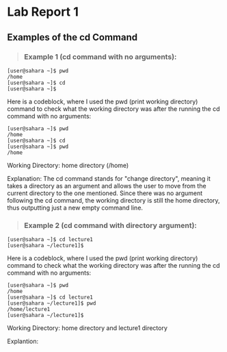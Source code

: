 # Lab Report 1
## Examples of the cd Command
> ### Example 1 (cd command with no arguments):

```
[user@sahara ~]$ pwd
/home
[user@sahara ~]$ cd
[user@sahara ~]$
```

Here is a codeblock, where I used the pwd (print working directory) command to check what the working directory was after the running the cd command with no arguments:

```
[user@sahara ~]$ pwd
/home
[user@sahara ~]$ cd
[user@sahara ~]$ pwd
/home
```

Working Directory: home directory (/home)

Explanation: The cd command stands for "change directory", meaning it takes a directory as an argument and allows the user to move from the current directory to the one mentioned. Since there was no argument following the cd command, the working directory is still the home directory, thus outputting just a new empty command line.

> ### Example 2 (cd command with directory argument):

```
[user@sahara ~]$ cd lecture1
[user@sahara ~/lecture1]$
```

Here is a codeblock, where I used the pwd (print working directory) command to check what the working directory was after the running the cd command with no arguments:

```
[user@sahara ~]$ pwd
/home
[user@sahara ~]$ cd lecture1
[user@sahara ~/lecture1]$ pwd
/home/lecture1
[user@sahara ~/lecture1]$
```

Working Directory: home directory and lecture1 directory

Explantion:




